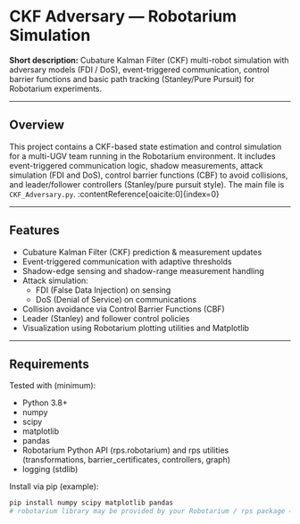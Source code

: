 # CKF Adversary — Robotarium Simulation

**Short description:** Cubature Kalman Filter (CKF) multi-robot simulation with adversary models (FDI / DoS), event-triggered communication, control barrier functions and basic path tracking (Stanley/Pure Pursuit) for Robotarium experiments.

---

## Overview
This project contains a CKF-based state estimation and control simulation for a multi-UGV team running in the Robotarium environment. It includes event-triggered communication logic, shadow measurements, attack simulation (FDI and DoS), control barrier functions (CBF) to avoid collisions, and leader/follower controllers (Stanley/pure pursuit style). The main file is `CKF_Adversary.py`. :contentReference[oaicite:0]{index=0}

---

## Features
- Cubature Kalman Filter (CKF) prediction & measurement updates
- Event-triggered communication with adaptive thresholds
- Shadow-edge sensing and shadow-range measurement handling
- Attack simulation:
  - FDI (False Data Injection) on sensing
  - DoS (Denial of Service) on communications
- Collision avoidance via Control Barrier Functions (CBF)
- Leader (Stanley) and follower control policies
- Visualization using Robotarium plotting utilities and Matplotlib

---

## Requirements
Tested with (minimum):
- Python 3.8+
- numpy
- scipy
- matplotlib
- pandas
- Robotarium Python API (rps.robotarium) and rps utilities (transformations, barrier_certificates, controllers, graph)
- logging (stdlib)

Install via pip (example):
```bash
pip install numpy scipy matplotlib pandas
# robotarium library may be provided by your Robotarium / rps package — install according to your Robotarium instructions
